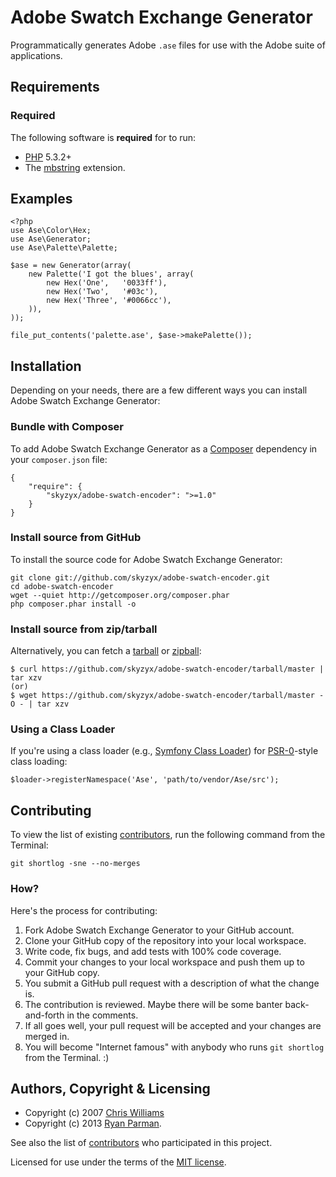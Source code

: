 # Adobe Swatch Exchange Generator

Programmatically generates Adobe `.ase` files for use with the Adobe suite of applications.

## Requirements
### Required
The following software is **required** for  to run:

* [PHP](http://php.net) 5.3.2+
* The [mbstring](http://php.net/manual/en/book.mbstring.php) extension.


## Examples

	<?php
	use Ase\Color\Hex;
	use Ase\Generator;
	use Ase\Palette\Palette;

	$ase = new Generator(array(
		new Palette('I got the blues', array(
			new Hex('One',   '0033ff'),
			new Hex('Two',   '#03c'),
			new Hex('Three', '#0066cc'),
		)),
	));

	file_put_contents('palette.ase', $ase->makePalette());


## Installation
Depending on your needs, there are a few different ways you can install Adobe Swatch Exchange Generator:

### Bundle with Composer
To add Adobe Swatch Exchange Generator as a [Composer](https://github.com/composer/composer) dependency in your `composer.json` file:

	{
		"require": {
			"skyzyx/adobe-swatch-encoder": ">=1.0"
		}
	}

### Install source from GitHub
To install the source code for Adobe Swatch Exchange Generator:

	git clone git://github.com/skyzyx/adobe-swatch-encoder.git
	cd adobe-swatch-encoder
	wget --quiet http://getcomposer.org/composer.phar
	php composer.phar install -o

### Install source from zip/tarball
Alternatively, you can fetch a [tarball](https://github.com/skyzyx/adobe-swatch-encoder/tarball/master) or [zipball](https://github.com/skyzyx/adobe-swatch-encoder/zipball/master):

    $ curl https://github.com/skyzyx/adobe-swatch-encoder/tarball/master | tar xzv
    (or)
    $ wget https://github.com/skyzyx/adobe-swatch-encoder/tarball/master -O - | tar xzv

### Using a Class Loader
If you're using a class loader (e.g., [Symfony Class Loader](https://github.com/symfony/ClassLoader)) for [PSR-0](https://github.com/php-fig/fig-standards/blob/master/accepted/PSR-0.md)-style class loading:

	$loader->registerNamespace('Ase', 'path/to/vendor/Ase/src');


## Contributing
To view the list of existing [contributors](/skyzyx/adobe-swatch-encoder/contributors), run the following command from the Terminal:

	git shortlog -sne --no-merges

### How?
Here's the process for contributing:

1. Fork Adobe Swatch Exchange Generator to your GitHub account.
2. Clone your GitHub copy of the repository into your local workspace.
3. Write code, fix bugs, and add tests with 100% code coverage.
4. Commit your changes to your local workspace and push them up to your GitHub copy.
5. You submit a GitHub pull request with a description of what the change is.
6. The contribution is reviewed. Maybe there will be some banter back-and-forth in the comments.
7. If all goes well, your pull request will be accepted and your changes are merged in.
8. You will become "Internet famous" with anybody who runs `git shortlog` from the Terminal. :)


## Authors, Copyright & Licensing

* Copyright (c) 2007 [Chris Williams](http://www.colourlovers.com)
* Copyright (c) 2013 [Ryan Parman](http://ryanparman.com).

See also the list of [contributors](/skyzyx/adobe-swatch-encoder/contributors) who participated in this project.

Licensed for use under the terms of the [MIT license](http://www.opensource.org/licenses/mit-license.php).
